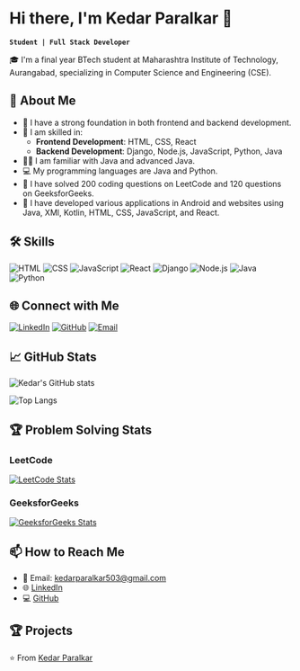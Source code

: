 # Hi there, I'm Kedar Paralkar 👋

**`Student | Full Stack Developer`**

🎓 I'm a final year BTech student at Maharashtra Institute of Technology, Aurangabad, specializing in Computer Science and Engineering (CSE).

## 🚀 About Me

- 🔭 I have a strong foundation in both frontend and backend development.
- 🌱 I am skilled in:
  - **Frontend Development**: HTML, CSS, React
  - **Backend Development**: Django, Node.js, JavaScript, Python, Java
- 👨‍💻 I am familiar with Java and advanced Java.
- 💻 My programming languages are Java and Python.
- 🌟 I have solved 200 coding questions on LeetCode and 120 questions on GeeksforGeeks.
- 📱 I have developed various applications in Android and websites using Java, XMl, Kotlin, HTML, CSS, JavaScript, and React.

## 🛠️ Skills

![HTML](https://img.shields.io/badge/-HTML-E34F26?style=for-the-badge&logo=html5&logoColor=white)
![CSS](https://img.shields.io/badge/-CSS-1572B6?style=for-the-badge&logo=css3&logoColor=white)
![JavaScript](https://img.shields.io/badge/-JavaScript-F7DF1E?style=for-the-badge&logo=javascript&logoColor=black)
![React](https://img.shields.io/badge/-React-61DAFB?style=for-the-badge&logo=react&logoColor=black)
![Django](https://img.shields.io/badge/-Django-092E20?style=for-the-badge&logo=django&logoColor=white)
![Node.js](https://img.shields.io/badge/-Node.js-339933?style=for-the-badge&logo=node.js&logoColor=white)
![Java](https://img.shields.io/badge/-Java-007396?style=for-the-badge&logo=java&logoColor=white)
![Python](https://img.shields.io/badge/-Python-3776AB?style=for-the-badge&logo=python&logoColor=white)

## 🌐 Connect with Me

[![LinkedIn](https://img.shields.io/badge/-LinkedIn-0077B5?style=for-the-badge&logo=linkedin&logoColor=white)](https://www.linkedin.com/in/kedar-paralkar-923881280/)
[![GitHub](https://img.shields.io/badge/-GitHub-181717?style=for-the-badge&logo=github&logoColor=white)](https://github.com/paralkarkedar)
[![Email](https://img.shields.io/badge/-Email-D14836?style=for-the-badge&logo=gmail&logoColor=white)](kedarparalkar503@gmail.com)

## 📈 GitHub Stats

![Kedar's GitHub stats](https://github-readme-stats.vercel.app/api?username=paralkarkedar&show_icons=true&theme=radical)

![Top Langs](https://github-readme-stats.vercel.app/api/top-langs/?username=paralkarkedar&layout=compact&theme=radical)

## 🏆 Problem Solving Stats

### LeetCode

[![LeetCode Stats](https://img.shields.io/badge/LeetCode-Profile-orange?style=for-the-badge)](https://leetcode.com/kedar_paralkar/)

### GeeksforGeeks

[![GeeksforGeeks Stats](https://img.shields.io/badge/GeeksforGeeks-Profile-green?style=for-the-badge)](https://www.geeksforgeeks.org/user/kedar_paralkar/)


## 📫 How to Reach Me

- 📧 Email: kedarparalkar503@gmail.com
- 🌐 [LinkedIn](https://www.linkedin.com/in/kedar-paralkar-923881280/)
- 💻 [GitHub](https://github.com/paralkarkedar)

## 🏆 Projects



⭐️ From [Kedar Paralkar](https://github.com/paralkarkedar)

